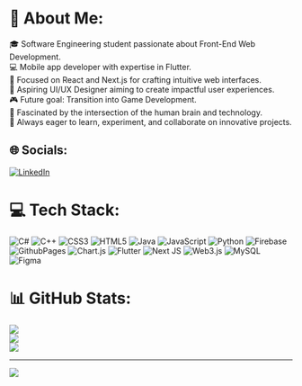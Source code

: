 # 💫 About Me:
🎓 Software Engineering student passionate about Front-End Web Development.<br>💻 Mobile app developer with expertise in Flutter.<br>🌟 Focused on React and Next.js for crafting intuitive web interfaces.<br>🎨 Aspiring UI/UX Designer aiming to create impactful user experiences.<br>🎮 Future goal: Transition into Game Development.<br>🧠 Fascinated by the intersection of the human brain and technology.<br>🚀 Always eager to learn, experiment, and collaborate on innovative projects.


## 🌐 Socials:
[![LinkedIn](https://img.shields.io/badge/LinkedIn-%230077B5.svg?logo=linkedin&logoColor=white)](https://linkedin.com/in/Yetnayet-Lakew) 

# 💻 Tech Stack:
![C#](https://img.shields.io/badge/c%23-%23239120.svg?style=for-the-badge&logo=csharp&logoColor=white) ![C++](https://img.shields.io/badge/c++-%2300599C.svg?style=for-the-badge&logo=c%2B%2B&logoColor=white) ![CSS3](https://img.shields.io/badge/css3-%231572B6.svg?style=for-the-badge&logo=css3&logoColor=white) ![HTML5](https://img.shields.io/badge/html5-%23E34F26.svg?style=for-the-badge&logo=html5&logoColor=white) ![Java](https://img.shields.io/badge/java-%23ED8B00.svg?style=for-the-badge&logo=openjdk&logoColor=white) ![JavaScript](https://img.shields.io/badge/javascript-%23323330.svg?style=for-the-badge&logo=javascript&logoColor=%23F7DF1E) ![Python](https://img.shields.io/badge/python-3670A0?style=for-the-badge&logo=python&logoColor=ffdd54) ![Firebase](https://img.shields.io/badge/firebase-%23039BE5.svg?style=for-the-badge&logo=firebase) ![GithubPages](https://img.shields.io/badge/github%20pages-121013?style=for-the-badge&logo=github&logoColor=white) ![Chart.js](https://img.shields.io/badge/chart.js-F5788D.svg?style=for-the-badge&logo=chart.js&logoColor=white) ![Flutter](https://img.shields.io/badge/Flutter-%2302569B.svg?style=for-the-badge&logo=Flutter&logoColor=white) ![Next JS](https://img.shields.io/badge/Next-black?style=for-the-badge&logo=next.js&logoColor=white) ![Web3.js](https://img.shields.io/badge/web3.js-F16822?style=for-the-badge&logo=web3.js&logoColor=white) ![MySQL](https://img.shields.io/badge/mysql-4479A1.svg?style=for-the-badge&logo=mysql&logoColor=white) ![Figma](https://img.shields.io/badge/figma-%23F24E1E.svg?style=for-the-badge&logo=figma&logoColor=white)
# 📊 GitHub Stats:
![](https://github-readme-stats.vercel.app/api?username=infangle&theme=dark&hide_border=false&include_all_commits=false&count_private=false)<br/>
![](https://github-readme-streak-stats.herokuapp.com/?user=infangle&theme=dark&hide_border=false)<br/>
![](https://github-readme-stats.vercel.app/api/top-langs/?username=infangle&theme=dark&hide_border=false&include_all_commits=false&count_private=false&layout=compact)

---
[![](https://visitcount.itsvg.in/api?id=infangle&icon=0&color=0)](https://visitcount.itsvg.in)

<!-- Proudly created with GPRM ( https://gprm.itsvg.in ) -->
